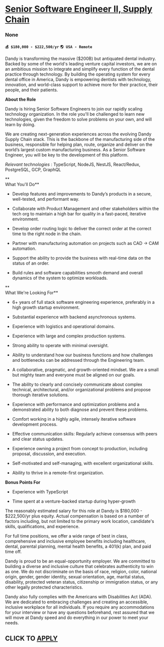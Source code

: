 # [Senior Software Engineer II, Supply Chain](https://www.remotewlb.com/apply/senior-software-engineer-ii-supply-chain)  
### None  
#### `💰 $180,000 - $222,500/yr` `🌎 USA - Remote`  

Dandy is transforming the massive ($200B) but antiquated dental industry. Backed by some of the world's leading venture capital investors, we are on an ambitious mission to integrate and simplify every function of the dental practice through technology. By building the operating system for every dental office in America, Dandy is empowering dentists with technology, innovation, and world-class support to achieve more for their practice, their people, and their patients.

 **About the Role**

Dandy is hiring Senior Software Engineers to join our rapidly scaling technology organization. In the role you'll be challenged to learn new technologies, given the freedom to solve problems on your own, and will learn by doing.

We are creating next-generation experiences across the evolving Dandy Supply Chain stack. This is the backbone of the manufacturing side of the business, responsible for helping plan, route, organize and deliver on the world’s largest custom manufacturing business. As a Senior Software Engineer, you will be key to the development of this platform.

  
 _Relevant technologies_ : TypeScript, NodeJS, NestJS, React/Redux, PostgreSQL, GCP, GraphQL

 **  
What You'll Do**

  * Develop features and improvements to Dandy’s products in a secure, well-tested, and performant way.

  * Collaborate with Product Management and other stakeholders within the tech org to maintain a high bar for quality in a fast-paced, iterative environment.

  * Develop order routing logic to deliver the correct order at the correct time to the right node in the chain.

  * Partner with manufacturing automation on projects such as CAD -> CAM automation.

  * Support the ability to provide the business with real-time data on the status of an order.

  * Build rules and software capabilities smooth demand and overall dynamics of the system to optimize workloads.

 **  
What We're Looking For**

  * 6+ years of full stack software engineering experience, preferably in a high growth startup environment.

  * Substantial experience with backend asynchronous systems.

  * Experience with logistics and operational domains.

  * Experience with large and complex production systems.

  * Strong ability to operate with minimal oversight.

  * Ability to understand how our business functions and how challenges and bottlenecks can be addressed through the Engineering team.

  * A collaborative, pragmatic, and growth-oriented mindset. We are a small but mighty team and everyone must be aligned on our goals.

  * The ability to clearly and concisely communicate about complex technical, architectural, and/or organizational problems and propose thorough iterative solutions.

  * Experience with performance and optimization problems and a demonstrated ability to both diagnose and prevent these problems.

  * Comfort working in a highly agile, intensely iterative software development process.

  * Effective communication skills: Regularly achieve consensus with peers and clear status updates.

  * Experience owning a project from concept to production, including proposal, discussion, and execution.

  * Self-motivated and self-managing, with excellent organizational skills.

  * Ability to thrive in a remote-first organization.

  
 **Bonus Points For**

  * Experience with TypeScript

  * Time spent at a venture-backed startup during hyper-growth

The reasonably estimated salary for this role at Dandy is $180,000 - $222,500/yr plus equity. Actual compensation is based on a number of factors including, but not limited to the primary work location, candidate's skills, qualifications, and experience.

For full time positions, we offer a wide range of best in class, comprehensive and inclusive employee benefits including healthcare, dental, parental planning, mental health benefits, a 401(k) plan, and paid time off.

Dandy is proud to be an equal-opportunity employer. We are committed to building a diverse and inclusive culture that celebrates authenticity to win as one. We do not discriminate on the basis of race, religion, color, national origin, gender, gender identity, sexual orientation, age, marital status, disability, protected veteran status, citizenship or immigration status, or any other legally protected characteristics.

Dandy also fully complies with the Americans with Disabilities Act (ADA). We are dedicated to embracing challenges and creating an accessible, inclusive workplace for all individuals. If you require any accommodations for your interview or have any questions beforehand, rest assured that we will move at Dandy speed and do everything in our power to meet your needs.

  
## CLICK TO [APPLY](https://www.remotewlb.com/apply/senior-software-engineer-ii-supply-chain)

